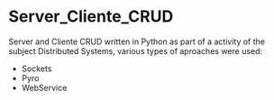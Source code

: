 # Server_Cliente_CRUD

Server and Cliente CRUD written in Python as part of a activity of the subject Distributed Systems, various types of aproaches were used:
* Sockets
* Pyro
* WebService
